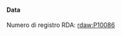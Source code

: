 #### Data

Numero di registro RDA:&nbsp;[rdaw:P10086](http://www.rdaregistry.info/Elements/w/#P10086)